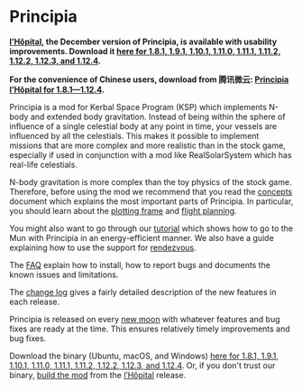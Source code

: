 # Principia

**[l’Hôpital](https://github.com/mockingbirdnest/Principia/wiki/Change-Log#lh%C3%B4pital), the December version of Principia, is available with usability improvements.  Download it [here for 1.8.1, 1.9.1, 1.10.1, 1.11.0, 1.11.1, 1.11.2, 1.12.2, 1.12.3, and 1.12.4](https://bit.ly/3jqFqLH).**

**For the convenience of Chinese users, download from 腾讯微云: [Principia l’Hôpital for 1.8.1—1.12.4](https://share.weiyun.com/SrfI0MBn).**

Principia is a mod for Kerbal Space Program (KSP) which implements N-body and extended body gravitation.  Instead of being within the sphere of influence of a single celestial body at any point in time, your vessels are influenced by all the celestials.  This makes it possible to implement missions that are more complex and more realistic than in the stock game, especially if used in conjunction with a mod like RealSolarSystem which has real-life celestials.

N-body gravitation is more complex than the toy physics of the stock game.  Therefore, before using the mod we recommend that you read the [concepts](https://github.com/mockingbirdnest/Principia/wiki/Concepts) document which explains the most important parts of Principia.  In particular, you should learn about the [plotting frame](https://github.com/mockingbirdnest/Principia/wiki/Concepts#plotting-frame) and [flight planning](https://github.com/mockingbirdnest/Principia/wiki/Concepts#flight-planning).

You might also want to go through our
[tutorial](https://github.com/mockingbirdnest/Principia/wiki/A-guide-to-going-to-the-Mun-with-Principia) which shows how 
to go to the Mun with Principia in an energy-efficient manner.  We also have a guide explaining how to use the support for [rendezvous](https://github.com/mockingbirdnest/Principia/wiki/A-guide-to-performing-low-orbit-rendezvous).

The [FAQ](https://github.com/mockingbirdnest/Principia/wiki/Installing,-reporting-bugs,-and-frequently-asked-questions) explain how to install, how to report bugs and documents the known issues and limitations.

The [change log](https://github.com/mockingbirdnest/Principia/wiki/Change-Log) gives a fairly detailed description of the new features in each release.

Principia is released on every [new moon](https://en.wikipedia.org/wiki/New_moon) with whatever features and bug fixes are ready at the time.  This ensures relatively timely improvements and bug fixes.

Download the binary (Ubuntu, macOS, and Windows) [here for 1.8.1, 1.9.1, 1.10.1, 1.11.0, 1.11.1, 1.11.2, 1.12.2, 1.12.3, and 1.12.4](https://bit.ly/3jqFqLH).  Or, if you don't trust our binary, [build the mod](https://github.com/mockingbirdnest/Principia/blob/master/documentation/Setup.md) from the [l’Hôpital](https://github.com/mockingbirdnest/Principia/releases/tag/2022122310-l%E2%80%99H%C3%B4pital) release.
